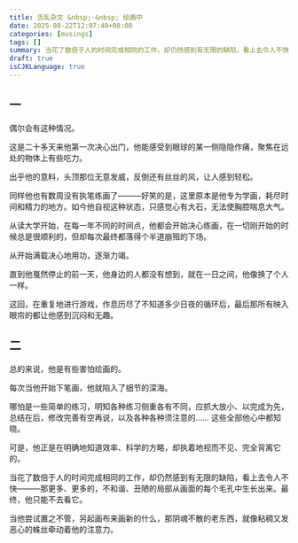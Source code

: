 ```yaml
---
title: 舌乱杂文 &nbsp;·&nbsp; 绘画中
date: 2025-08-22T12:07:40+08:00
categories: [musings]
tags: []
summary: 当花了数倍于人的时间完成相同的工作，却仍然感到有无限的缺陷，看上去令人不快———那更多、更多的，不和谐、丑陋的局部从画面的每个毛孔中生长出来。
draft: true
isCJKLanguage: true
---
```


## 一

偶尔会有这种情况。

这是二十多天来他第一次决心出门，他能感受到眼球的某一侧隐隐作痛，聚焦在远处的物体上有些吃力。

出乎他的意料，头顶那位无意发威，反倒还有丝丝的风，让人感到轻松。

同样他也有数周没有执笔练画了———好笑的是，这里原本是他专为学画，耗尽时间和精力的地方。如今他自视这种状态，只感觉心有大石，无法使胸腔喘息大气。

从读大学开始，在每一年不同的时间点，他都会开始决心练画，在一切刚开始的时候总是很顺利的，但却每次最终都落得个半道崩殂的下场。

从开始满载决心地用功，逐渐力竭。

直到他戛然停止的前一天，他身边的人都没有想到，就在一日之间，他像换了个人一样。

这回，在重复地进行游戏，作息历尽了不知道多少日夜的循环后，最后那所有映入眼帘的都让他感到沉闷和无趣。

## 二

总的来说，他是有些害怕绘画的。

每次当他开始下笔画，他就陷入了细节的深海。

哪怕是一些简单的练习，明知各种练习侧重各有不同，应抓大放小、以完成为先，总结在后，修改完善有空再说，以及各种各种须注意的…… 这些全部他心中都知晓。

可是，他正是在明确地知道效率、科学的方略，却执着地视而不见、完全背离它的。

当花了数倍于人的时间完成相同的工作，却仍然感到有无限的缺陷，看上去令人不快———那更多、更多的，不和谐、丑陋的局部从画面的每个毛孔中生长出来。最终，他只能不去看它。

当他尝试置之不管，另起画布来画新的什么，那阴魂不散的老东西，就像粘稠又发恶心的蛛丝牵动着他的注意力。

